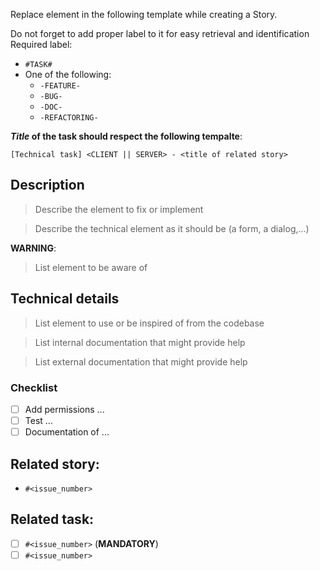 Replace element in the following template while creating a Story.

Do not forget to add proper label to it for easy retrieval and identification
Required label:
 * `#TASK#`
 * One of the following:
     * `-FEATURE-`
     * `-BUG-`
     * `-DOC-`
     * `-REFACTORING-`

**_Title_ of the task should respect the following tempalte**:

```
[Technical task] <CLIENT || SERVER> - <title of related story>
```

## Description

> Describe the element to fix or implement

> Describe the technical element as it should be (a form, a dialog,...)

**WARNING**:
> List element to be aware of

## Technical details

> List element to use or be inspired of from the codebase

> List internal documentation that might provide help

> List external documentation that might provide help

### Checklist

 * [ ] Add permissions ...
 * [ ] Test ...
 * [ ] Documentation of ...

## Related story:

 * `#<issue_number>`

## Related task:

 * [ ] `#<issue_number>` (**MANDATORY**)
 * [ ] `#<issue_number>`

